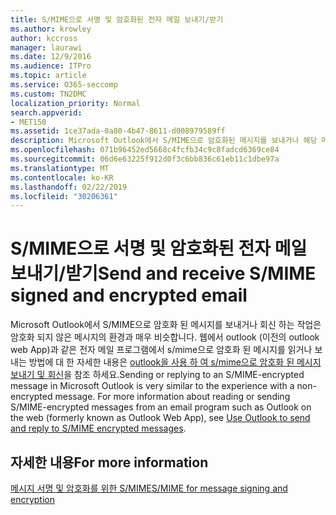 ```yaml
---
title: S/MIME으로 서명 및 암호화된 전자 메일 보내기/받기
ms.author: krowley
author: kccross
manager: laurawi
ms.date: 12/9/2016
ms.audience: ITPro
ms.topic: article
ms.service: O365-seccomp
ms.custom: TN2DMC
localization_priority: Normal
search.appverid:
- MET150
ms.assetid: 1ce37ada-0a80-4b47-8611-d008979589ff
description: Microsoft Outlook에서 S/MIME으로 암호화된 메시지를 보내거나 해당 메시지에 회신하는 환경은 암호화되지 않은 메시지의 환경과 매우 비슷합니다.
ms.openlocfilehash: 071b96452ed5668c4fcfb34c9c8fadcd6369ce84
ms.sourcegitcommit: 06d6e63225f912d0f3c6bb836c61eb11c1dbe97a
ms.translationtype: MT
ms.contentlocale: ko-KR
ms.lasthandoff: 02/22/2019
ms.locfileid: "30206361"
---
```

# <a name="send-and-receive-smime-signed-and-encrypted-email"></a><span data-ttu-id="101d7-103">S/MIME으로 서명 및 암호화된 전자 메일 보내기/받기</span><span class="sxs-lookup"><span data-stu-id="101d7-103">Send and receive S/MIME signed and encrypted email</span></span>

<span data-ttu-id="101d7-p101">Microsoft Outlook에서 S/MIME으로 암호화 된 메시지를 보내거나 회신 하는 작업은 암호화 되지 않은 메시지의 환경과 매우 비슷합니다. 웹에서 outlook (이전의 outlook web App)과 같은 전자 메일 프로그램에서 s/mime으로 암호화 된 메시지를 읽거나 보내는 방법에 대 한 자세한 내용은 [outlook을 사용 하 여 s/mime으로 암호화 된 메시지 보내기 및 회신](https://go.microsoft.com/fwlink/p/?LinkId=392520)을 참조 하세요.</span><span class="sxs-lookup"><span data-stu-id="101d7-p101">Sending or replying to an S/MIME-encrypted message in Microsoft Outlook is very similar to the experience with a non-encrypted message. For more information about reading or sending S/MIME-encrypted messages from an email program such as Outlook on the web (formerly known as Outlook Web App), see [Use Outlook to send and reply to S/MIME encrypted messages](https://go.microsoft.com/fwlink/p/?LinkId=392520).</span></span>
  
## <a name="for-more-information"></a><span data-ttu-id="101d7-106">자세한 내용</span><span class="sxs-lookup"><span data-stu-id="101d7-106">For more information</span></span>

[<span data-ttu-id="101d7-107">메시지 서명 및 암호화를 위한 S/MIME</span><span class="sxs-lookup"><span data-stu-id="101d7-107">S/MIME for message signing and encryption</span></span>](s-mime-for-message-signing-and-encryption.md)
  


